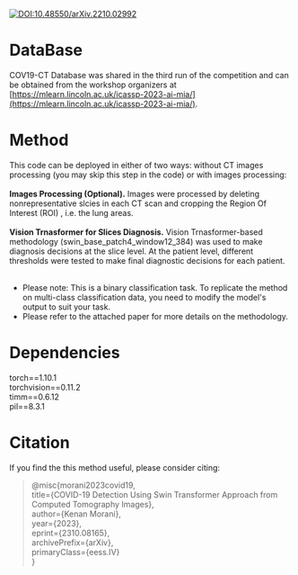 [![DOI:10.48550/arXiv.2210.02992](http://img.shields.io/badge/DOI-10.48550/arXiv.2310.08165-B31B1B.svg)](https://doi.org/10.48550/arXiv.2310.08165)  

# DataBase
COV19-CT Database was shared in the third run of the competition and can be obtained from the workshop organizers at [https://mlearn.lincoln.ac.uk/icassp-2023-ai-mia/](https://mlearn.lincoln.ac.uk/icassp-2023-ai-mia/).

# Method
This code can be deployed in either of two ways: without CT images processing (you may skip this step in the code) or with images processing:  </br></br>
**Images Processing (Optional).** Images were processed by deleting nonrepresentative slcies in each CT scan and cropping the Region Of Interest (ROI) , i.e. the lung areas.  </br>  
**Vision Trnasformer for Slices Diagnosis.** Vision Trnasformer-based methodology (swin_base_patch4_window12_384) was used to make diagnosis decisions at the slice level. At the patient level, different thresholds were tested to make final diagnostic decisions for each patient.  </br> </br> 
* Please note: This is a binary classification task. To replicate the method on multi-class classification data, you need to modify the model's output to suit your task.  
* Please refer to the attached paper for more details on the methodology.

# Dependencies
torch==1.10.1  
torchvision==0.11.2  
timm==0.6.12   
pil==8.3.1   

# Citation
If you find the this method useful, please consider citing:  
>@misc{morani2023covid19,  
      title={COVID-19 Detection Using Swin Transformer Approach from Computed Tomography Images},  
      author={Kenan Morani},  
      year={2023},  
      eprint={2310.08165},  
      archivePrefix={arXiv},  
      primaryClass={eess.IV}  
}
